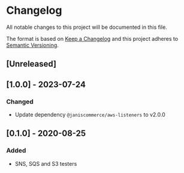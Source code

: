 # Changelog

All notable changes to this project will be documented in this file.

The format is based on [Keep a Changelog](http://keepachangelog.com/en/1.0.0/)
and this project adheres to [Semantic Versioning](http://semver.org/spec/v2.0.0.html).

## [Unreleased]

## [1.0.0] - 2023-07-24
### Changed
- Update dependency `@janiscommerce/aws-listeners` to v2.0.0

## [0.1.0] - 2020-08-25
### Added
- SNS, SQS and S3 testers
